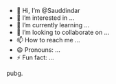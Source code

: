 - 👋 Hi, I’m @Sauddindar
- 👀 I’m interested in ...
- 🌱 I’m currently learning ...
- 💞️ I’m looking to collaborate on ...
- 📫 How to reach me ...
- 😄 Pronouns: ...
- ⚡ Fun fact: ...

<!---
Sauddindar/Sauddindar is a ✨ special ✨ repository because its `README.md` (this file) appears on your GitHub profile.
You can click the Preview link to take a look at your changes.
--->
pubg.
